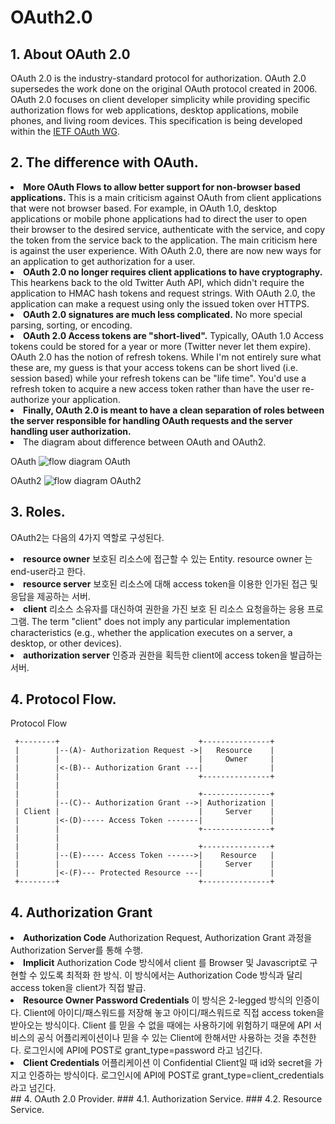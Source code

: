 # OAuth2.0

## 1. About OAuth 2.0
OAuth 2.0 is the industry-standard protocol for authorization. OAuth 2.0 supersedes the work done on the original OAuth protocol created in 2006. OAuth 2.0 focuses on client developer simplicity while providing specific authorization flows for web applications, desktop applications, mobile phones, and living room devices. This specification is being developed within the [IETF OAuth WG](https://www.ietf.org/mailman/listinfo/oauth).
## 2. The difference with OAuth.
<li>
<b>More OAuth Flows to allow better support for non-browser based applications.</b> This is a main criticism against OAuth from client applications that were not browser based. For example, in OAuth 1.0, desktop applications or mobile phone applications had to direct the user to open their browser to the desired service, authenticate with the service, and copy the token from the service back to the application. The main criticism here is against the user experience. With OAuth 2.0, there are now new ways for an application to get authorization for a user.</li>  
<li>
<b>OAuth 2.0 no longer requires client applications to have cryptography.</b> This hearkens back to the old Twitter Auth API, which didn't require the application to HMAC hash tokens and request strings. With OAuth 2.0, the application can make a request using only the issued token over HTTPS.</li>  
<li>
<b>OAuth 2.0 signatures are much less complicated.</b> No more special parsing, sorting, or encoding.</li>  
<li>
<b>OAuth 2.0 Access tokens are "short-lived".</b> Typically, OAuth 1.0 Access tokens could be stored for a year or more (Twitter never let them expire). OAuth 2.0 has the notion of refresh tokens. While I'm not entirely sure what these are, my guess is that your access tokens can be short lived (i.e. session based) while your refresh tokens can be "life time". You'd use a refresh token to acquire a new access token rather than have the user re-authorize your application.</li>  
<li>
<b>Finally, OAuth 2.0 is meant to have a clean separation of roles between the server responsible for handling OAuth requests and the server handling user authorization.</b></li>  
<li>The diagram about difference between OAuth and OAuth2.

OAuth
![flow diagram OAuth](https://i.stack.imgur.com/UmvA7.png)

OAuth2
![flow diagram OAuth2](https://i.stack.imgur.com/Xn4c0.png)
</li>  

## 3. Roles.
OAuth2는 다음의 4가지 역할로 구성된다.

<li><b>resource owner</b>  
보호된 리소스에 접근할 수 있는 Entity. resource owner 는 end-user라고 한다.</li>  
<li><b>resource server</b>  
보호된 리소스에 대해 access token을 이용한 인가된 접근 및 응답을 제공하는 서버.</li>  
<li><b>client</b>  
리소스 소유자를 대신하여 권한을 가진 보호 된 리소스 요청을하는 응용 프로그램.
The term "client" does not imply any particular implementation characteristics (e.g., whether the application executes on a server, a desktop, or other devices).</li>  
<li><b>authorization server</b>
인증과 권한을 획득한 client에 access token을 발급하는 서버.
</li>

## 4. Protocol Flow.
Protocol Flow

     +--------+                               +---------------+
     |        |--(A)- Authorization Request ->|   Resource    |
     |        |                               |     Owner     |
     |        |<-(B)-- Authorization Grant ---|               |
     |        |                               +---------------+
     |        |
     |        |                               +---------------+
     |        |--(C)-- Authorization Grant -->| Authorization |
     | Client |                               |     Server    |
     |        |<-(D)----- Access Token -------|               |
     |        |                               +---------------+
     |        |
     |        |                               +---------------+
     |        |--(E)----- Access Token ------>|    Resource   |
     |        |                               |     Server    |
     |        |<-(F)--- Protected Resource ---|               |
     +--------+                               +---------------+

## 4. Authorization Grant
<li><b>Authorization Code</b>  
Authorization Request, Authorization Grant 과정을 Authorization Server를 통해 수행.</li>  
<li><b>Implicit</b>  
Authorization Code 방식에서 client 를 Browser 및 Javascript로 구현할 수 있도록 최적화 한 방식.
이 방식에서는 Authorization Code 방식과 달리 access token을 client가 직접 발급.</li>  
<li><b>Resource Owner Password Credentials</b>  
이 방식은 2-legged 방식의 인증이다. Client에 아이디/패스워드를 저장해 놓고 아이디/패스워드로 직접 access token을 받아오는 방식이다. Client 를 믿을 수 없을 때에는 사용하기에 위험하기 때문에 API 서비스의 공식 어플리케이션이나 믿을 수 있는 Client에 한해서만 사용하는 것을 추천한다.
로그인시에 API에 POST로 grant_type=password 라고 넘긴다.</li>  
<li><b>Client Credentials</b>  
어플리케이션 이 Confidential Client일 때 id와 secret을 가지고 인증하는 방식이다.
로그인시에 API에 POST로 grant_type=client_credentials 라고 넘긴다.
</li>
## 4. OAuth 2.0 Provider.
### 4.1. Authorization Service.
### 4.2. Resource Service.

